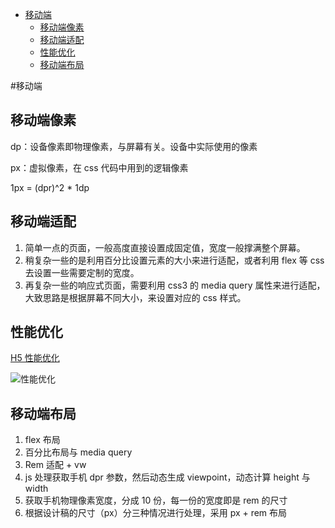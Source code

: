 <!-- TOC -->

- [移动端](#移动端)
  - [移动端像素](#移动端像素)
  - [移动端适配](#移动端适配)
  - [性能优化](#性能优化)
  - [移动端布局](#移动端布局)

<!-- /TOC -->

#移动端

## 移动端像素

dp：设备像素即物理像素，与屏幕有关。设备中实际使用的像素

px：虚拟像素，在 css 代码中用到的逻辑像素

1px = (dpr)^2 \* 1dp

## 移动端适配

1.  简单一点的页面，一般高度直接设置成固定值，宽度一般撑满整个屏幕。
2.  稍复杂一些的是利用百分比设置元素的大小来进行适配，或者利用 flex 等 css 去设置一些需要定制的宽度。
3.  再复杂一些的响应式页面，需要利用 css3 的 media query 属性来进行适配，大致思路是根据屏幕不同大小，来设置对应的 css 样式。

## 性能优化

[H5 性能优化](https://segmentfault.com/a/1190000002511921)

![性能优化](http://image.uisdc.com/wp-content/uploads/2015/01/20150108170945527.png)

## 移动端布局

1.  flex 布局
2.  百分比布局与 media query
3.  Rem 适配 + vw
4.  js 处理获取手机 dpr 参数，然后动态生成 viewpoint，动态计算 height 与 width
5.  获取手机物理像素宽度，分成 10 份，每一份的宽度即是 rem 的尺寸
6.  根据设计稿的尺寸（px）分三种情况进行处理，采用 px + rem 布局
